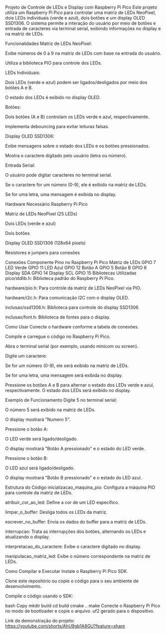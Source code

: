 Projeto de Controle de LEDs e Display com Raspberry Pi Pico
Este projeto utiliza um Raspberry Pi Pico para controlar uma matriz de LEDs NeoPixel, dois LEDs individuais (verde e azul), dois botões e um display OLED SSD1306. O sistema permite a interação do usuário por meio de botões e entrada de caracteres via terminal serial, exibindo informações no display e na matriz de LEDs.

Funcionalidades
Matriz de LEDs NeoPixel:

Exibe números de 0 a 9 na matriz de LEDs com base na entrada do usuário.

Utiliza a biblioteca PIO para controle dos LEDs.

LEDs Individuais:

Dois LEDs (verde e azul) podem ser ligados/desligados por meio dos botões A e B.

O estado dos LEDs é exibido no display OLED.

Botões:

Dois botões (A e B) controlam os LEDs verde e azul, respectivamente.

Implementa debouncing para evitar leituras falsas.

Display OLED SSD1306:

Exibe mensagens sobre o estado dos LEDs e os botões pressionados.

Mostra o caractere digitado pelo usuário (letra ou número).

Entrada Serial:

O usuário pode digitar caracteres no terminal serial.

Se o caractere for um número (0-9), ele é exibido na matriz de LEDs.

Se for uma letra, uma mensagem é exibida no display.

Hardware Necessário
Raspberry Pi Pico

Matriz de LEDs NeoPixel (25 LEDs)

Dois LEDs (verde e azul)

Dois botões

Display OLED SSD1306 (128x64 pixels)

Resistores e jumpers para conexões

Conexões
Componente	Pino no Raspberry Pi Pico
Matriz de LEDs	GPIO 7
LED Verde	GPIO 11
LED Azul	GPIO 12
Botão A	GPIO 5
Botão B	GPIO 6
Display SDA	GPIO 14
Display SCL	GPIO 15
Bibliotecas Utilizadas
pico/stdlib.h: Biblioteca padrão do Raspberry Pi Pico.

hardware/pio.h: Para controle da matriz de LEDs NeoPixel via PIO.

hardware/i2c.h: Para comunicação I2C com o display OLED.

inclusao/ssd1306.h: Biblioteca para controle do display SSD1306.

inclusao/font.h: Biblioteca de fontes para o display.

Como Usar
Conecte o hardware conforme a tabela de conexões.

Compile e carregue o código no Raspberry Pi Pico.

Abra o terminal serial (por exemplo, usando minicom ou screen).

Digite um caractere:

Se for um número (0-9), ele será exibido na matriz de LEDs.

Se for uma letra, uma mensagem será exibida no display.

Pressione os botões A e B para alternar o estado dos LEDs verde e azul, respectivamente. O estado dos LEDs será exibido no display.

Exemplo de Funcionamento
Digite 5 no terminal serial:

O número 5 será exibido na matriz de LEDs.

O display mostrará "Numero 5".

Pressione o botão A:

O LED verde será ligado/desligado.

O display mostrará "Botão A pressionado" e o estado do LED verde.

Pressione o botão B:

O LED azul será ligado/desligado.

O display mostrará "Botão B pressionado" e o estado do LED azul.

Estrutura do Código
inicializacao_maquina_pio: Configura a máquina PIO para controle da matriz de LEDs.

atribuir_cor_ao_led: Define a cor de um LED específico.

limpar_o_buffer: Desliga todos os LEDs da matriz.

escrever_no_buffer: Envia os dados do buffer para a matriz de LEDs.

interrupcao: Trata as interrupções dos botões, alternando os LEDs e atualizando o display.

interpretacao_do_caractere: Exibe o caractere digitado no display.

manipulacao_matriz_led: Exibe o número correspondente na matriz de LEDs.


Como Compilar e Executar
Instale o Raspberry Pi Pico SDK.

Clone este repositório ou copie o código para o seu ambiente de desenvolvimento.

Compile o código usando o SDK:

bash
Copy
mkdir build
cd build
cmake ..
make
Conecte o Raspberry Pi Pico no modo de bootloader e copie o arquivo .uf2 gerado para o dispositivo.

Link de demonstração do projeto: https://youtube.com/shorts/AhU9gb1A8GU?feature=share
